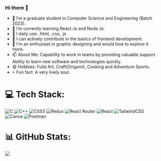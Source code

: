 ### Hi there 👋

- 🔭 I’m a graduate student in Computer Science and Engineering (Batch 2023).
- 🌱 I’m currently learning React Js and Node Js.
- 🤔 I daily use: .html, .css, .js 
- 👯 I can actively contribute in the basics of frontend development.
- 💬 I'm an enthusiast in graphic designing and would love to explore it more.
- 📫 About Me: Capability to work in teams by providing valuable support. Ability to learn new software and technologies quickly. 
- 😄 Hobbies: Fuild Art, Craft(Origami), Cooking and Adventure Sports.
- ⚡ Fun fact: A very lively soul.

# 💻 Tech Stack:
![C](https://img.shields.io/badge/c-%2300599C.svg?style=for-the-badge&logo=c&logoColor=white) ![C++](https://img.shields.io/badge/c++-%2300599C.svg?style=for-the-badge&logo=c%2B%2B&logoColor=white) ![CSS3](https://img.shields.io/badge/css3-%231572B6.svg?style=for-the-badge&logo=css3&logoColor=white) ![Redux](https://img.shields.io/badge/redux-%23593d88.svg?style=for-the-badge&logo=redux&logoColor=white) ![React Router](https://img.shields.io/badge/React_Router-CA4245?style=for-the-badge&logo=react-router&logoColor=white) ![React](https://img.shields.io/badge/react-%2320232a.svg?style=for-the-badge&logo=react&logoColor=%2361DAFB) ![TailwindCSS](https://img.shields.io/badge/tailwindcss-%2338B2AC.svg?style=for-the-badge&logo=tailwind-css&logoColor=white) ![Canva](https://img.shields.io/badge/Canva-%2300C4CC.svg?style=for-the-badge&logo=Canva&logoColor=white) ![Postman](https://img.shields.io/badge/Postman-FF6C37?style=for-the-badge&logo=postman&logoColor=white)
# 📊 GitHub Stats:
![](https://github-readme-stats.vercel.app/api?username=shrutipatel1303&theme=dark&hide_border=false&include_all_commits=false&count_private=false)<br/>

